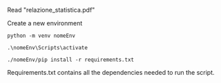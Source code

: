 Read "relazione_statistica.pdf"

Create a new environment

```
python -m venv nomeEnv
```

```
.\nomeEnv\Scripts\activate
```

```
./nomeEnv/pip install -r requirements.txt
```

Requirements.txt contains all the dependencies needed to run the script.
